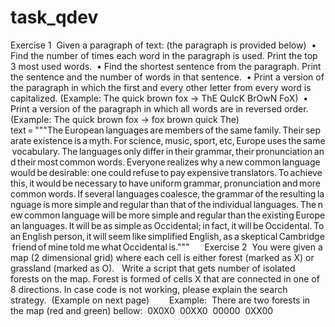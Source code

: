 # task_qdev
Exercise 1 
Given a paragraph of text: (the paragraph is provided below) 
	•	Find the number of times each word in the paragraph is used. Print the top 3 most used words. 
	•	Find the shortest sentence from the paragraph. Print the sentence and the number of words in that sentence. 
	•	Print a version of the paragraph in which the first and every other letter from every word is capitalized. (Example: The quick brown fox -> ThE QuIcK BrOwN FoX) 
	•	Print a version of the paragraph in which all words are in reversed order. (Example: The quick brown fox -> fox brown quick The) 
 
text = """The European languages are members of the same family. Their separate existence is a myth. For science, music, sport, etc, Europe uses the same vocabulary. The languages only differ in their grammar, their pronunciation and their most common words. Everyone realizes why a new common language would be desirable: one could refuse to pay expensive translators. To achieve this, it would be necessary to have uniform grammar, pronunciation and more common words. If several languages coalesce, the grammar of the resulting language is more simple and regular than that of the individual languages. The new common language will be more simple and regular than the existing European languages. It will be as simple as Occidental; in fact, it will be Occidental. To an English person, it will seem like simplified English, as a skeptical Cambridge friend of mine told me what Occidental is.""" 
 
 
Exercise 2 
You were given a map (2 dimensional grid) where each cell is either forest (marked as X) or grassland (marked as O).  
Write a script that gets number of isolated forests on the map. Forest is formed of cells X that are connected in one of 8 directions. In case code is not working, please explain the search strategy. 
(Example on next page) 
 
 
 
Example: 
There are two forests in the map (red and green) bellow: 
0X0X0 
00XX0 
00000 
0XX00 
 

